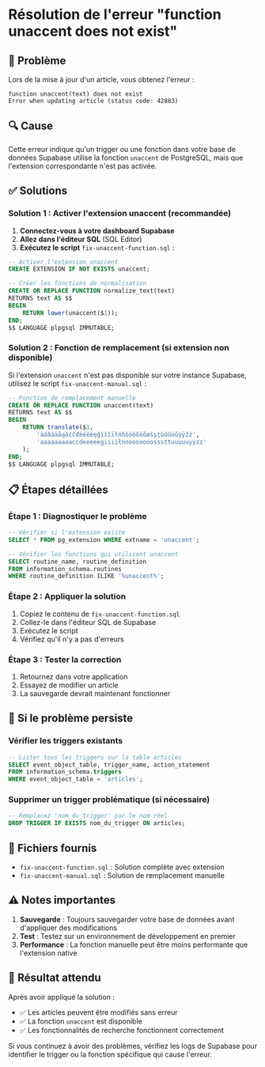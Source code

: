 # Résolution de l'erreur "function unaccent does not exist"

## 🚨 Problème
Lors de la mise à jour d'un article, vous obtenez l'erreur :
```
function unaccent(text) does not exist
Error when updating article (status code: 42883)
```

## 🔍 Cause
Cette erreur indique qu'un trigger ou une fonction dans votre base de données Supabase utilise la fonction `unaccent` de PostgreSQL, mais que l'extension correspondante n'est pas activée.

## ✅ Solutions

### Solution 1 : Activer l'extension unaccent (recommandée)

1. **Connectez-vous à votre dashboard Supabase**
2. **Allez dans l'éditeur SQL** (SQL Editor)
3. **Exécutez le script** `fix-unaccent-function.sql` :

```sql
-- Activer l'extension unaccent
CREATE EXTENSION IF NOT EXISTS unaccent;

-- Créer les fonctions de normalisation
CREATE OR REPLACE FUNCTION normalize_text(text)
RETURNS text AS $$
BEGIN
    RETURN lower(unaccent($1));
END;
$$ LANGUAGE plpgsql IMMUTABLE;
```

### Solution 2 : Fonction de remplacement (si extension non disponible)

Si l'extension `unaccent` n'est pas disponible sur votre instance Supabase, utilisez le script `fix-unaccent-manual.sql` :

```sql
-- Fonction de remplacement manuelle
CREATE OR REPLACE FUNCTION unaccent(text)
RETURNS text AS $$
BEGIN
    RETURN translate($1,
        'àáâãäåąăćčđèéêëęğìíîïłńňòóôõöőøšșțùúûüűýÿžź',
        'aaaaaaaaaccdeeeeegiiiiłnnooooooosssttuuuuuyyzz'
    );
END;
$$ LANGUAGE plpgsql IMMUTABLE;
```

## 📋 Étapes détaillées

### Étape 1 : Diagnostiquer le problème
```sql
-- Vérifier si l'extension existe
SELECT * FROM pg_extension WHERE extname = 'unaccent';

-- Vérifier les fonctions qui utilisent unaccent
SELECT routine_name, routine_definition 
FROM information_schema.routines 
WHERE routine_definition ILIKE '%unaccent%';
```

### Étape 2 : Appliquer la solution
1. Copiez le contenu de `fix-unaccent-function.sql`
2. Collez-le dans l'éditeur SQL de Supabase
3. Exécutez le script
4. Vérifiez qu'il n'y a pas d'erreurs

### Étape 3 : Tester la correction
1. Retournez dans votre application
2. Essayez de modifier un article
3. La sauvegarde devrait maintenant fonctionner

## 🔧 Si le problème persiste

### Vérifier les triggers existants
```sql
-- Lister tous les triggers sur la table articles
SELECT event_object_table, trigger_name, action_statement 
FROM information_schema.triggers 
WHERE event_object_table = 'articles';
```

### Supprimer un trigger problématique (si nécessaire)
```sql
-- Remplacez 'nom_du_trigger' par le nom réel
DROP TRIGGER IF EXISTS nom_du_trigger ON articles;
```

## 📁 Fichiers fournis

- `fix-unaccent-function.sql` : Solution complète avec extension
- `fix-unaccent-manual.sql` : Solution de remplacement manuelle

## ⚠️ Notes importantes

1. **Sauvegarde** : Toujours sauvegarder votre base de données avant d'appliquer des modifications
2. **Test** : Testez sur un environnement de développement en premier
3. **Performance** : La fonction manuelle peut être moins performante que l'extension native

## 🎯 Résultat attendu

Après avoir appliqué la solution :
- ✅ Les articles peuvent être modifiés sans erreur
- ✅ La fonction `unaccent` est disponible
- ✅ Les fonctionnalités de recherche fonctionnent correctement

Si vous continuez à avoir des problèmes, vérifiez les logs de Supabase pour identifier le trigger ou la fonction spécifique qui cause l'erreur.
